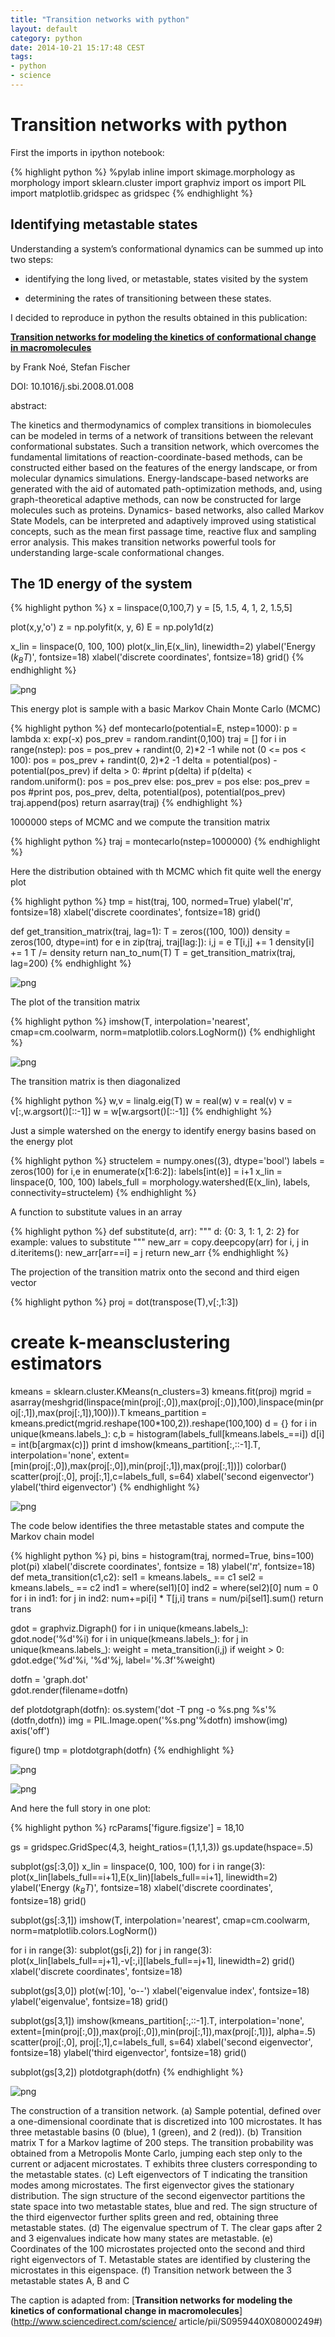 ```yaml
---
title: "Transition networks with python"
layout: default
category: python
date: 2014-10-21 15:17:48 CEST
tags:
- python
- science
---
```


# Transition networks with python

First the imports in ipython notebook:

{% highlight python %}
%pylab inline
import skimage.morphology as morphology
import sklearn.cluster
import graphviz
import os
import PIL
import matplotlib.gridspec as gridspec
{% endhighlight %}


## Identifying metastable states
Understanding a system’s conformational dynamics can be summed up into two
steps:

- identifying the long lived, or metastable, states visited by the system

- determining the rates of transitioning between these states.

I decided to reproduce in python the results obtained in this publication:

[**Transition networks for modeling the kinetics of conformational change in macromolecules**](http://www.sciencedirect.com/science/article/pii/S0959440X08000249#)

by Frank Noé, Stefan Fischer


DOI: 10.1016/j.sbi.2008.01.008

abstract:

The kinetics and thermodynamics of complex transitions in biomolecules can be
modeled in terms of a network of transitions between the relevant conformational
substates. Such a transition network, which overcomes the fundamental
limitations of reaction-coordinate-based methods, can be constructed either
based on the features of the energy landscape, or from molecular dynamics
simulations. Energy-landscape-based networks are generated with the aid of
automated path-optimization methods, and, using graph-theoretical adaptive
methods, can now be constructed for large molecules such as proteins. Dynamics-
based networks, also called Markov State Models, can be interpreted and
adaptively improved using statistical concepts, such as the mean first passage
time, reactive flux and sampling error analysis. This makes transition networks
powerful tools for understanding large-scale conformational changes.

## The 1D energy of the system


{% highlight python %}
x = linspace(0,100,7)
y = [5, 1.5, 4, 1, 2, 1.5,5]

plot(x,y,'o')
z = np.polyfit(x, y, 6)
E = np.poly1d(z)

x_lin = linspace(0, 100, 100)
plot(x_lin,E(x_lin), linewidth=2)
ylabel('Energy ($k_{B}T$)', fontsize=18)
xlabel('discrete coordinates', fontsize=18)
grid()
{% endhighlight %}


![png](/assets/transition_network_toy_model_files/transition_network_toy_model_4_0.png)


This energy plot is sample with a basic Markov Chain Monte Carlo (MCMC)


{% highlight python %}
def montecarlo(potential=E, nstep=1000):
    p = lambda x: exp(-x)
    pos_prev = random.randint(0,100)
    traj = []
    for i in range(nstep):
        pos = pos_prev + randint(0, 2)*2 -1
        while not (0 <= pos < 100):
            pos = pos_prev + randint(0, 2)*2 -1
        delta = potential(pos) - potential(pos_prev)
        if delta > 0:
            #print p(delta)
            if p(delta) < random.uniform():
                pos = pos_prev
            else:
                pos_prev = pos
        else:
            pos_prev = pos
        #print pos, pos_prev, delta, potential(pos), potential(pos_prev)
        traj.append(pos)
    return asarray(traj)
{% endhighlight %}

1000000 steps of MCMC and we compute the transition matrix


{% highlight python %}
traj = montecarlo(nstep=1000000)
{% endhighlight %}

Here the distribution obtained with th MCMC which fit quite well the energy plot


{% highlight python %}
tmp = hist(traj, 100, normed=True)
ylabel('$\pi$', fontsize=18)
xlabel('discrete coordinates', fontsize=18)
grid()

def get_transition_matrix(traj, lag=1):
    T = zeros((100, 100))
    density = zeros(100, dtype=int)
    for e in zip(traj, traj[lag:]):
        i,j = e
        T[i,j] += 1
        density[i] += 1
    T /= density
    return nan_to_num(T)
T = get_transition_matrix(traj, lag=200)
{% endhighlight %}


![png](/assets/transition_network_toy_model_files/transition_network_toy_model_10_0.png)


The plot of the transition matrix


{% highlight python %}
imshow(T, interpolation='nearest', cmap=cm.coolwarm, norm=matplotlib.colors.LogNorm())
{% endhighlight %}

![png](/assets/transition_network_toy_model_files/transition_network_toy_model_12_1.png)


The transition matrix is then diagonalized

{% highlight python %}
w,v = linalg.eig(T)
w = real(w)
v = real(v)
v = v[:,w.argsort()[::-1]]
w = w[w.argsort()[::-1]]
{% endhighlight %}

Just a simple watershed on the energy to identify energy basins based on the
energy plot

{% highlight python %}
structelem = numpy.ones((3), dtype='bool')
labels = zeros(100)
for i,e in enumerate(x[1:6:2]):
    labels[int(e)] = i+1
x_lin = linspace(0, 100, 100)
labels_full = morphology.watershed(E(x_lin), labels, connectivity=structelem)
{% endhighlight %}

A function to substitute values in an array

{% highlight python %}
def substitute(d, arr):
    """
    d: {0: 3, 1: 1, 2: 2} for example: values to substitute
    """
    new_arr = copy.deepcopy(arr)
    for i, j in d.iteritems(): 
        new_arr[arr==i] = j
    return new_arr
{% endhighlight %}

The projection of the transition matrix onto the second and third eigen vector

{% highlight python %}
proj = dot(transpose(T),v[:,1:3])
# create k-meansclustering estimators
kmeans = sklearn.cluster.KMeans(n_clusters=3)
kmeans.fit(proj)
mgrid = asarray(meshgrid(linspace(min(proj[:,0]),max(proj[:,0]),100),linspace(min(proj[:,1]),max(proj[:,1]),100))).T
kmeans_partition = kmeans.predict(mgrid.reshape(100*100,2)).reshape(100,100)
d = {}
for i in unique(kmeans.labels_):
    c,b = histogram(labels_full[kmeans.labels_==i])
    d[i] = int(b[argmax(c)])
print d
imshow(kmeans_partition[:,::-1].T, interpolation='none', extent=[min(proj[:,0]),max(proj[:,0]),min(proj[:,1]),max(proj[:,1])])
colorbar()
scatter(proj[:,0], proj[:,1],c=labels_full, s=64)
xlabel('second eigenvector')
ylabel('third eigenvector')
{% endhighlight %}

![png](/assets/transition_network_toy_model_files/transition_network_toy_model_20_2.png)

The code below identifies the three metastable states and compute the Markov
chain model

{% highlight python %}
pi, bins = histogram(traj, normed=True, bins=100)
plot(pi)
xlabel('discrete coordinates', fontsize = 18)
ylabel('$\pi$', fontsize=18)
def meta_transition(c1,c2):
    sel1 = kmeans.labels_ == c1
    sel2 = kmeans.labels_ == c2
    ind1 = where(sel1)[0]
    ind2 = where(sel2)[0]
    num = 0
    for i in ind1:
        for j in ind2:
            num+=pi[i] * T[j,i]
    trans = num/pi[sel1].sum()
    return trans

gdot = graphviz.Digraph()
for i in unique(kmeans.labels_):
    gdot.node('%d'%i)
for i in unique(kmeans.labels_):
    for j in unique(kmeans.labels_):
        weight = meta_transition(i,j)
        if weight > 0:
            gdot.edge('%d'%i, '%d'%j, label='%.3f'%weight)
            
dotfn = 'graph.dot'    
gdot.render(filename=dotfn)

def plotdotgraph(dotfn):
    os.system('dot -T png -o %s.png %s'%(dotfn,dotfn))
    img = PIL.Image.open('%s.png'%dotfn)
    imshow(img)
    axis('off')

figure()
tmp = plotdotgraph(dotfn)
{% endhighlight %}

![png](/assets/transition_network_toy_model_files/transition_network_toy_model_22_0.png)



![png](/assets/transition_network_toy_model_files/transition_network_toy_model_22_1.png)


And here the full story in one plot:


{% highlight python %}
rcParams['figure.figsize'] = 18,10

gs = gridspec.GridSpec(4,3, height_ratios=(1,1,1,3))
gs.update(hspace=.5)

subplot(gs[:3,0])
x_lin = linspace(0, 100, 100)
for i in range(3):
    plot(x_lin[labels_full==i+1],E(x_lin)[labels_full==i+1], linewidth=2)
ylabel('Energy ($k_{B}T$)', fontsize=18)
xlabel('discrete coordinates', fontsize=18)
grid()

subplot(gs[:3,1])
imshow(T, interpolation='nearest', cmap=cm.coolwarm, norm=matplotlib.colors.LogNorm())

for i in range(3):
    subplot(gs[i,2])
    for j in range(3):
        plot(x_lin[labels_full==j+1],-v[:,i][labels_full==j+1], linewidth=2)
    grid()
xlabel('discrete coordinates', fontsize=18)

subplot(gs[3,0])
plot(w[:10], 'o--')
xlabel('eigenvalue index', fontsize=18)
ylabel('eigenvalue', fontsize=18)
grid()

subplot(gs[3,1])
imshow(kmeans_partition[:,::-1].T, interpolation='none', extent=[min(proj[:,0]),max(proj[:,0]),min(proj[:,1]),max(proj[:,1])],
       alpha=.5)
scatter(proj[:,0], proj[:,1],c=labels_full, s=64)
xlabel('second eigenvector', fontsize=18)
ylabel('third eigenvector', fontsize=18)
grid()

subplot(gs[3,2])
plotdotgraph(dotfn)
{% endhighlight %}


![png](/assets/transition_network_toy_model_files/transition_network_toy_model_24_0.png)


The construction of a transition network. (a) Sample potential, defined over a
one-dimensional coordinate that is discretized into 100 microstates. It has
three metastable basins (0 (blue), 1 (green), and 2 (red)). (b) Transition
matrix T for a Markov lagtime of 200 steps. The transition probability was
obtained from a Metropolis Monte Carlo, jumping each step only to the current or
adjacent microstates. T exhibits three clusters corresponding to the metastable
states. (c) Left eigenvectors of T indicating the transition modes among
microstates. The first eigenvector gives the stationary distribution. The sign
structure of the second eigenvector partitions the state space into two
metastable states, blue and red. The sign structure of the third eigenvector
further splits green and red, obtaining three metastable states. (d) The
eigenvalue spectrum of T. The clear gaps after 2 and 3 eigenvalues indicate how
many states are metastable. (e) Coordinates of the 100 microstates projected
onto the second and third right eigenvectors of T. Metastable states are
identified by clustering the microstates in this eigenspace. (f) Transition
network between the 3 metastable states A, B and C

The caption is adapted from: [**Transition networks for modeling the kinetics of
conformational change in macromolecules**](http://www.sciencedirect.com/science/
article/pii/S0959440X08000249#)

